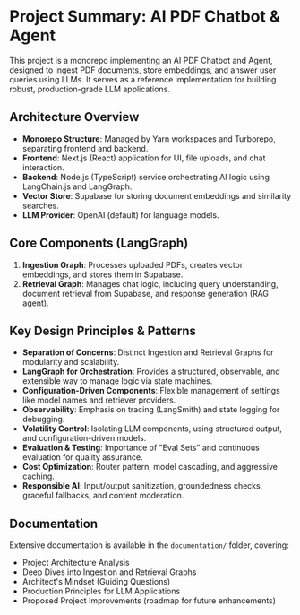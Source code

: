 # Project Summary: AI PDF Chatbot & Agent

This project is a monorepo implementing an AI PDF Chatbot and Agent, designed to ingest PDF documents, store embeddings, and answer user queries using LLMs. It serves as a reference implementation for building robust, production-grade LLM applications.

## Architecture Overview
- **Monorepo Structure**: Managed by Yarn workspaces and Turborepo, separating frontend and backend.
- **Frontend**: Next.js (React) application for UI, file uploads, and chat interaction.
- **Backend**: Node.js (TypeScript) service orchestrating AI logic using LangChain.js and LangGraph.
- **Vector Store**: Supabase for storing document embeddings and similarity searches.
- **LLM Provider**: OpenAI (default) for language models.

## Core Components (LangGraph)
1.  **Ingestion Graph**: Processes uploaded PDFs, creates vector embeddings, and stores them in Supabase.
2.  **Retrieval Graph**: Manages chat logic, including query understanding, document retrieval from Supabase, and response generation (RAG agent).

## Key Design Principles & Patterns
- **Separation of Concerns**: Distinct Ingestion and Retrieval Graphs for modularity and scalability.
- **LangGraph for Orchestration**: Provides a structured, observable, and extensible way to manage logic via state machines.
- **Configuration-Driven Components**: Flexible management of settings like model names and retriever providers.
- **Observability**: Emphasis on tracing (LangSmith) and state logging for debugging.
- **Volatility Control**: Isolating LLM components, using structured output, and configuration-driven models.
- **Evaluation & Testing**: Importance of "Eval Sets" and continuous evaluation for quality assurance.
- **Cost Optimization**: Router pattern, model cascading, and aggressive caching.
- **Responsible AI**: Input/output sanitization, groundedness checks, graceful fallbacks, and content moderation.

## Documentation
Extensive documentation is available in the `documentation/` folder, covering:
- Project Architecture Analysis
- Deep Dives into Ingestion and Retrieval Graphs
- Architect's Mindset (Guiding Questions)
- Production Principles for LLM Applications
- Proposed Project Improvements (roadmap for future enhancements)
